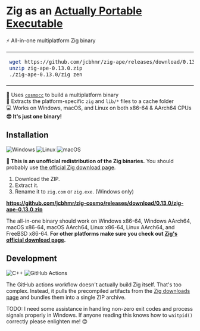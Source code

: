 # Zig as an [Actually Portable Executable](https://justine.lol/ape.html)

⚡ All-in-one multiplatform Zig binary

<table align=center><td>

```sh
wget https://github.com/jcbhmr/zig-ape/releases/download/0.13.0/zig-ape-0.13.0.zip
unzip zig-ape-0.13.0.zip
./zig-ape-0.13.0/zig zen
```

</table>

🌌 Uses [`cosmocc`](https://github.com/jart/cosmopolitan/tree/master/tool/cosmocc) to build a multiplatform binary \
📂 Extracts the platform-specific `zig` and `lib/*` files to a cache folder \
💻 Works on Windows, macOS, and Linux on both x86-64 & AArch64 CPUs \
**😎 It's just one binary!**

## Installation

![Windows](https://img.shields.io/static/v1?style=for-the-badge&message=Windows&color=0078D4&logo=Windows&logoColor=FFFFFF&label=)
![Linux](https://img.shields.io/static/v1?style=for-the-badge&message=Linux&color=222222&logo=Linux&logoColor=FCC624&label=)
![macOS](https://img.shields.io/static/v1?style=for-the-badge&message=macOS&color=000000&logo=macOS&logoColor=FFFFFF&label=)

**🛑 This is an unofficial redistribution of the Zig binaries.** You should probably use [the official Zig download page](https://ziglang.org/download/). 

1. Download the ZIP.
2. Extract it.
3. Rename it to `zig.com` or `zig.exe`. (Windows only)

**https://github.com/jcbhmr/zig-cosmo/releases/download/0.13.0/zig-ape-0.13.0.zip**

The all-in-one binary should work on Windows x86-64, Windows AArch64, macOS x86-64, macOS AArch64, Linux x86-64, Linux AArch64, and FreeBSD x86-64. **For other platforms make sure you check out [Zig's official download page](https://ziglang.org/download/).**

## Development

![C++](https://img.shields.io/static/v1?style=for-the-badge&message=C%2B%2B&color=00599C&logo=C%2B%2B&logoColor=FFFFFF&label=)
![GitHub Actions](https://img.shields.io/static/v1?style=for-the-badge&message=GitHub+Actions&color=2088FF&logo=GitHub+Actions&logoColor=FFFFFF&label=)

The GitHub actions workflow doesn't actually build Zig itself. That's too complex. Instead, it pulls the precompiled artifacts from the [Zig downloads page](https://ziglang.org/download/) and bundles them into a single ZIP archive.

TODO: I need some assistance in handling non-zero exit codes and process signals properly in Windows. If anyone reading this knows how to `waitpid()` correctly please enlighten me! ️😊
